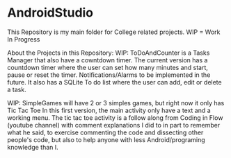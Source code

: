 # AndroidStudio
This Repository is my main folder for College related projects.
WIP = Work In Progress

About the Projects in this Repository:
  WIP: ToDoAndCounter is a Tasks Manager that also have a cowntdown timer.
    The current version has a countdown timer where the user can set how many minutes and start, pause or reset the timer. Notifications/Alarms to be implemented in the future. It also has a SQLite To do list where the user can add, edit or delete a task. 
    
  WIP: SimpleGames will have 2 or 3 simples games, but right now it only has Tic Tac Toe
    In this first version, the main activity only have a text and a working menu. The tic tac toe activity is a follow along from Coding in Flow (youtube channel) with comment explanations I did to in part to remember what he said, to exercise commenting the code and dissecting other people's code, but also to help anyone with less Android/programing knowledge than I.
